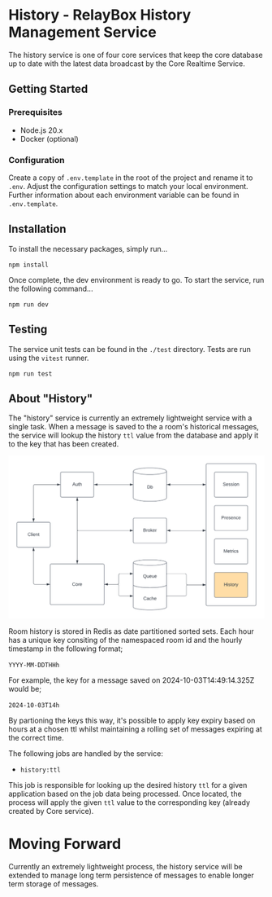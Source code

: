 # History - RelayBox History Management Service

The history service is one of four core services that keep the core database up to date with the latest data broadcast by the Core Realtime Service.

## Getting Started

### Prerequisites

- Node.js 20.x
- Docker (optional)

### Configuration

Create a copy of `.env.template` in the root of the project and rename it to `.env`. Adjust the configuration settings to match your local environment. Further information about each environment variable can be found in `.env.template`.

## Installation

To install the necessary packages, simply run...

```
npm install
```

Once complete, the dev environment is ready to go. To start the service, run the following command...

```
npm run dev
```

## Testing

The service unit tests can be found in the `./test` directory. Tests are run using the `vitest` runner.

```
npm run test
```

## About "History"

The "history" service is currently an extremely lightweight service with a single task. When a message is saved to the a room's historical messages, the service will lookup the history `ttl` value from the database and apply it to the key that has been created.

![RelayBox system diagram, highlight History](/assets/system/relaybox-system-history.png)

Room history is stored in Redis as date partitioned sorted sets. Each hour has a unique key consiting of the namespaced room id and the hourly timestamp in the following format;

`YYYY-MM-DDTHHh`

For example, the key for a message saved on 2024-10-03T14:49:14.325Z would be;

`2024-10-03T14h`

By partioning the keys this way, it's possible to apply key expiry based on hours at a chosen ttl whilst maintaining a rolling set of messages expiring at the correct time.

The following jobs are handled by the service:

- `history:ttl`

This job is responsible for looking up the desired history `ttl` for a given application based on the job data being processed. Once located, the process will apply the given `ttl` value to the corresponding key (already created by Core service).

# Moving Forward

Currently an extremely lightweight process, the history service will be extended to manage long term persistence of messages to enable longer term storage of messages.
